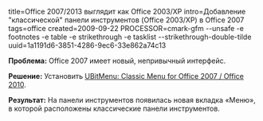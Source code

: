 title=Office 2007/2013 выглядит как Office 2003/XP
intro=Добавление "классической" панели инструментов (Office 2003/XP) в Office 2007
tags=office
created=2009-09-22
PROCESSOR=cmark-gfm --unsafe -e footnotes -e table -e strikethrough -e tasklist --strikethrough-double-tilde
uuid=1a1191d6-3851-4286-9ec6-33e862a74c13


**Проблема:** Office 2007 имеет новый, непривычный интерфейс.

**Решение:** Установить [UBitMenu: Classic Menu for Office 2007 / Office 2010][x].

[x]: http://www.ubit.ch/software/ubitmenu-languages/

**Результат:** На панели инструментов появилась новая вкладка «Меню», в которой расположены классические панели инструментов.</p>
